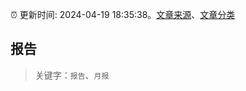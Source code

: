 :alarm_clock: 更新时间: 2024-04-19 18:35:38。[文章来源](/README.md)、[文章分类](/TAGS.md)

## 报告


> 关键字：`报告`、`月报`



